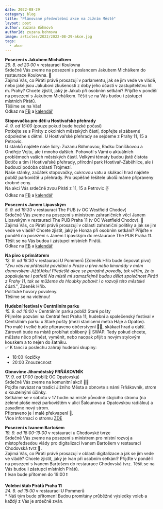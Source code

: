 ```yaml
---
date: 2022-08-29
category: blog
title: "Plánované předvolební akce na Jižním Městě"
layout: post
author: Zuzana Böhmová
authorId: zuzana.bohmova
image: articles/2022/2022-08-29-akce.jpg 
tags: 
  - akce
---
```


**Posezení s Jakubem Michálkem**<br>
*29. 8. od 20:00* v restauraci Koulovna<br>
Srdečně Vás zveme na posezení s poslancem Jakubem Michálkem do restaurace Koulovna. 🤝<br>
Zajímá Vás, co Piráti právě prosazují v parlamentu,  jak se jim vede ve vládě, nebo jaké jsou Jakubovi zkušenosti z doby jeho účasti v zastupitelstvu hl. m. Prahy? Chcete zjistit, jaký je Jakub při osobním setkání? Přijďte v pondělí na posezení s Jakubem Michálkem. Těšit se na Vás budou i zástupci místních Pirátů.<br>
Těšíme se na Vás!<br>
Odkaz na [FB](https://www.facebook.com/events/5375759909185655/) a [kalendář](https://calendar.google.com/calendar/u/0/r/week?eid=MGd1NW9qamFlaGNhbXFyMXJxZDg5ZGVocTYgMGxtdnJjZThwaDB0MW1xYTV1azR2OTh1aTRAZw&sf=true)

**Stopovačka pro děti u Hostivařské přehrady** <br>
*4. 9. od 15:00* (pouze pokud bude hezké počasí)<br>
Potkejte se s Piráty z okolních městských částí, dopřejte si zábavné odpoledne s dětmi. U Hostivařské přehrady se sejdeme z Prahy 11, 15 a Petrovic.<br>
U stánků najdete naše lídry: Zuzanu Böhmovou, Radku Daníčkovou a Ondřeje Vojtu, ale i mnoho dalších. Pohovoří s Vámi o aktuálních problémech vašich městských částí. Velkými tématy budou jistě čistota Botiče a tím i Hostivařské přehrady, přírodní park Hostivař–⁠Záběhlice, ale i budoucí podoba oblasti Trojmezí.<br>
Naše stánky, začátek stopovačky, cukrovou vatu a skákací hrad najdete poblíž parkoviště u přehrady. Pro úspěšné řešitele úkolů máme připraveny drobné ceny.<br>
Na akci Vás srdečně zvou Piráti z 11, 15 a Petrovic ✌️<br>
Odkaz na [FB](https://www.facebook.com/events/529945352244743/) a [kalendář](https://calendar.google.com/calendar/u/0/r/week/2022/9/4?eid=Nmg2dmoyZWF0aG91dXVlajVncmtmbTN1ZmUgMGxtdnJjZThwaDB0MW1xYTV1azR2OTh1aTRAZw&sf=true)

**Posezení s Janem Lipavským**<br>
*5. 9. od 19:30* v restauraci The PUB (v OC Westfield Chodov) <br>
Srdečně Vás zveme na posezení s ministrem zahraničních věcí Janem Lipavským v restauraci The PUB Praha 11 (v OC Westfield Chodov). 🤝<br>
Zajímá Vás, co Piráti právě prosazují v oblasti zahraniční politiky a jak se jim vede ve vládě? Chcete zjistit, jaký je Honza při osobním setkání? Přijďte v pondělí na posezení s Janem Lipavským do restaurace The PUB Praha 11. Těšit se na Vás budou i zástupci místních Pirátů.<br>
Odkaz na [FB](https://www.facebook.com/events/1097332571219849) a [kalendář](https://calendar.google.com/calendar/u/0/r/week/2022/9/5?eid=MDJ2b2JwYW10Y2xwcWJwNHNxZGxjaWUybWJfMjAyMjA5MDVUMTgwMDAwWiAwbG12cmNlOHBoMHQxbXFhNXVrNHY5OHVpNEBn&sf=true)

**Na pivo s primátorem**<br>
*12. 9. od 18:30* v restauraci U Pommerů (Zdeněk Hřib bude čepovat pivo)<br>
*"Zvu vás na přátelské povídání o Praze u piva nebo limonády v mém domovském Již(ň)áku! Předešlé akce se parádně povedly, tak věřím, že to zopakujeme i potřetí!
Na místě mi samozřejmě budou dělat společnost Piráti z Prahy 11, tak se můžeme do hloubky pobavit i o rozvoji této městské části."*, Zdeněk Hřib.<br>
Politické hovory povoleny.<br>
Těšíme se na viděnou!


**Hudební festival v Centrálním parku**<br>
*15. 9. od 16:00* v Centrálním parku poblíž Staré pošty<br>
Přijměte pozvání na Central fest Praha 11, hudební a společenský festival v Centrálním parku u Staré pošty (mezi stanicemi metra Háje a Opatov).<br>
Pro malé i velké bude připraveno občerstvení 🍺🌭, skákací hrad a další.<br>
Zároveň bude na místě probíhat oblíbený 👚 SWAP. Tedy pokud chcete, můžete něco přinést, vyměnit, nebo naopak přijít s novým stylovým kouskem a to nejen do šatníku.<br>
✅ K tanci a poslechu zahrají hudební skupiny:<br>
- 18:00 Kozičky<br>
- 20:00 Znouzecnost<br>

**Obnovíme Jihoměstský FRŇÁKOVNÍK**<br>
*17. 9. od 17:00* (poblíž OC Opatovská)<br>
Srdečně Vás zveme na komunitní akci! 🤝🏼<br>
Pojďte navázat na tradici Jižního Města a obnovte s námi Frňákovník, strom s kouzelnými účinky. <br>
Setkáme se v sobotu v 17 hodin na místě původně stojícího stromu (na zelené ploše mezi parkovištěm v ulici Šalounova a Opatovskou radiálou) a zasadíme nový strom.<br>
Připraveno je i malé překvapení 🎁.<br>
Více informací o stromu [ZDE](https://necyklopedie.org/wiki/Fr%C5%88%C3%A1kovn%C3%ADk_smrteln%C3%BD)

**Posezení s Ivanem Bartošem**<br>
*19. 9. od 18:00-19:00* v restauraci u Chodovské tvrze<br>
Srdečně Vás zveme na posezení s ministrem pro místní rozvoj a místopředsedou vlády pro digitalizaci Ivanem Bartošem v restauraci Chodovská tvrz 🤝.<br>
Zajímá Vás, co Piráti právě prosazují v oblasti digitalizace a jak se jim vede ve vládě? Chcete zjistit, jaký je Ivan při osobním setkání? Přijďte v pondělí na posezení s Ivanem Bartošem do restaurace Chodovská tvrz. Těšit se na Vás budou i zástupci místních Pirátů.<br>
❗️ Ivan bude přítomen do 19:00 ❗️<br>

**Volební štáb Pirátů Praha 11**<br>
*24. 9. od 15:00* v restauraci U Pommerů<br>*
Náš tým bude přítomen! Budou promítány průběžné výsledky voleb a každý z Vás je srdečně zván.



